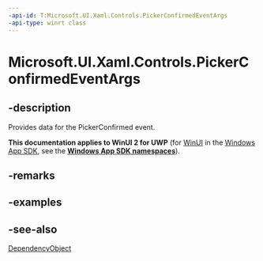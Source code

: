 ```yaml
---
-api-id: T:Microsoft.UI.Xaml.Controls.PickerConfirmedEventArgs
-api-type: winrt class
---
```


<!-- Class syntax.
public class PickerConfirmedEventArgs : Windows.UI.Xaml.DependencyObject, Windows.UI.Xaml.Controls.IPickerConfirmedEventArgs
-->

# Microsoft.UI.Xaml.Controls.PickerConfirmedEventArgs

## -description
Provides data for the PickerConfirmed event.

**This documentation applies to WinUI 2 for UWP** (for [WinUI](/windows/apps/winui/winui3/) in the [Windows App SDK](/windows/apps/windows-app-sdk/), see the **[Windows App SDK namespaces](/windows/windows-app-sdk/api/winrt/)**).

## -remarks

## -examples

## -see-also
[DependencyObject](../microsoft.ui.xaml/dependencyobject.md)
